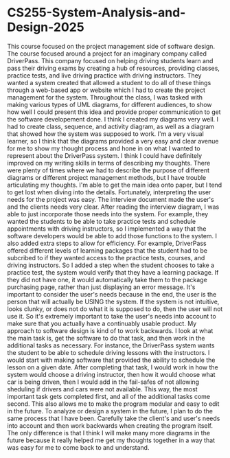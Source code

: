 # CS255-System-Analysis-and-Design-2025
This course focused on the project management side of software design. The course focused around a project for an imaginary company called DriverPass. This company focused on helping driving students learn and pass their driving exams by creating a hub of resources, 
providing classes, practice tests, and live driving practice with driving instructors. They wanted a system created that allowed a student to do all of these things through a web-based app or website which I had to create the project management for the system. Throughout 
the class, I was tasked with making various types of UML diagrams, for different audiences, to show how well I could present this idea and provide proper communication to get the software developement done. I think I created my diagrams very well. I had to create class,
sequence, and activity diagram, as well as a diagram that showed how the system was supposed to work. I'm a very visual learner, so I think that the diagrams provided a very easy and clear avenue for me to show my thought process and hone in on what I wanted to represent
about the DriverPass system. I think I could have definitely improved on my writing skills in terms of describing my thoughts. There were plenty of times where we had to describe the purpose of different diagrams or different project management methods, but I have trouble
articulating my thoughts. I'm able to get the main idea onto paper, but I tend to get lost when diving into the details. Fortunately, interpreting the user needs for the project was easy. The interview document made the user's and the clients needs very clear. After reading
the interview diagram, I was able to just incorporate those needs into the system. For example, they wanted the students to be able to take practice tests and schedule appointments with driving instructors, so I implemented a way that the software developers would be able 
to add those functions to the system. I also added extra steps to allow for efficiency. For example, DriverPass offered different levels of learning packages that the student had to be subcribed to if they wanted access to the practice tests, courses, and driving 
instructors. So I added a step when the student chooses to take a practice test, the system would verify that they have a learning package. If they did not have one, it would automatically take them to the package purchasing page, rather than just displaying an error
message. It's important to consider the user's needs because in the end, the user is the person that will actually be USING the system. If the system is not intuitive, looks clunky, or does not do what it is supposed to do, then the user will not use it. So it's extremely
important to take the user's needs into account to make sure that you actually have a continuably usable product. My approach to software design is kind of to work backwards. I look at what the main task is, get the software to do that task, and then work in the additional
tasks as necessary. For instance, the DriverPass system wants the student to be able to schedule driving lessons with the instructors. I would start with making software that provided the ability to schedule the lesson on a given date. After completing that task, I would 
work in how the system would choose a driving instructor, then how it would choose what car is being driven, then I would add in the fail-safes of not allowing sheduling if drivers and cars were not available. This way, the most important task gets completed first, and all 
of the additional tasks come second. This also allows me to make the program modular and easy to edit in the future. To analyze or design a system in the future, I plan to do the same process that I have been. Carefully take the client's and user's needs into account and 
then work backwards when creating the program itself. The only difference is that I think I will make many more diagrams in the future because it really helped me get my thoughts together in a way that was easy for me to come back to and understand.
